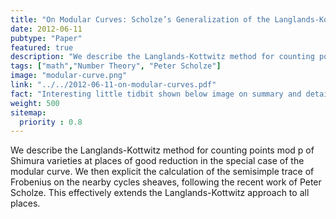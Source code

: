 ```yaml
---
title: "On Modular Curves: Scholze’s Generalization of the Langlands-Kottwitz Method to Places of Bad Reduction"
date: 2012-06-11
pubtype: "Paper"
featured: true
description: "We describe the Langlands-Kottwitz method for counting points mod p of Shimura varieties at places of good reduction in the special case of the modular curve. "
tags: ["math","Number Theory", "Peter Scholze"]
image: "modular-curve.png"
link: "../../2012-06-11-on-modular-curves.pdf"
fact: "Interesting little tidbit shown below image on summary and detail page"
weight: 500
sitemap:
  priority : 0.8
---
```

We describe the Langlands-Kottwitz method for counting points mod p of
Shimura varieties at places of good reduction in the special case of
the modular curve. We then explicit the calculation of the semisimple
trace of Frobenius on the nearby cycles sheaves, following the recent
work of Peter Scholze. This effectively extends the Langlands-Kottwitz approach to all places.
